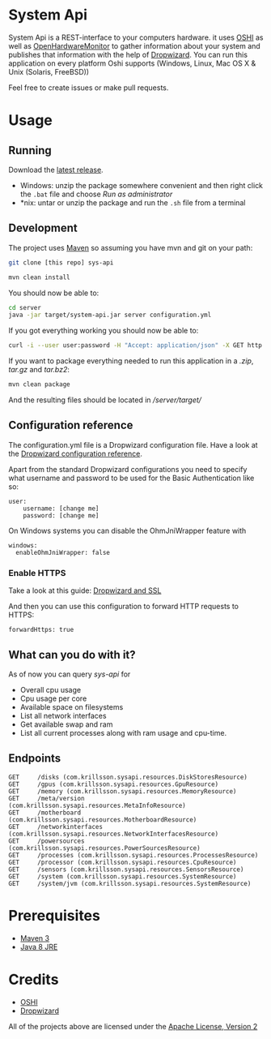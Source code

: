 # System Api
System Api is a REST-interface to your computers hardware. it uses [OSHI](https://github.com/oshi/oshi) as well as [OpenHardwareMonitor](https://github.com/openhardwaremonitor/openhardwaremonitor) to gather information about your
system and publishes that information with the help of [Dropwizard](https://github.com/dropwizard/dropwizard).
You can run this application on every platform Oshi supports (Windows, Linux, Mac OS X & Unix (Solaris, FreeBSD))

Feel free to create issues or make pull requests.

# Usage

## Running
Download the [latest release](https://github.com/Krillsson/sys-api/releases/latest).

- Windows: unzip the package somewhere convenient and then right click the `.bat` file and choose _Run as administrator_
- *nix: untar or unzip the package and run the `.sh` file from a terminal

## Development
The project uses [Maven](https://maven.apache.org/) so assuming you have mvn and git on your path:

```sh
git clone [this repo] sys-api
```
```sh
mvn clean install
```

You should now be able to:


```sh
cd server
java -jar target/system-api.jar server configuration.yml
```
If you got everything working you should now be able to:

```sh
curl -i --user user:password -H "Accept: application/json" -X GET http://localhost:8080/v1/system
```

If you want to package everything needed to run this application in a *.zip*, *tar.gz* and *tar.bz2*:

```sh
mvn clean package
```

And the resulting files should be located in */server/target/*

## Configuration reference
The configuration.yml file is a Dropwizard configuration file. Have a look at the [Dropwizard configuration reference](https://dropwizard.github.io/dropwizard/manual/configuration.html).

Apart from the standard Dropwizard configurations you need to specify what username and password to be used for the Basic Authentication like so:

    user:
        username: [change me]
        password: [change me]
        
On Windows systems you can disable the OhmJniWrapper feature with

    windows:
      enableOhmJniWrapper: false

### Enable HTTPS

Take a look at this guide: [Dropwizard and SSL](http://clearthehaze.com/2014/09/dropwizard-ssl/)

And then you can use this configuration to forward HTTP requests to HTTPS:

    forwardHttps: true

## What can you do with it?
As of now you can query _sys-api_ for

- Overall cpu usage
- Cpu usage per core
- Available space on filesystems
- List all network interfaces
- Get available swap and ram
- List all current processes along with ram usage and cpu-time.

## Endpoints

    GET     /disks (com.krillsson.sysapi.resources.DiskStoresResource)
    GET     /gpus (com.krillsson.sysapi.resources.GpuResource)
    GET     /memory (com.krillsson.sysapi.resources.MemoryResource)
    GET     /meta/version (com.krillsson.sysapi.resources.MetaInfoResource)
    GET     /motherboard (com.krillsson.sysapi.resources.MotherboardResource)
    GET     /networkinterfaces (com.krillsson.sysapi.resources.NetworkInterfacesResource)
    GET     /powersources (com.krillsson.sysapi.resources.PowerSourcesResource)
    GET     /processes (com.krillsson.sysapi.resources.ProcessesResource)
    GET     /processor (com.krillsson.sysapi.resources.CpuResource)
    GET     /sensors (com.krillsson.sysapi.resources.SensorsResource)
    GET     /system (com.krillsson.sysapi.resources.SystemResource)
    GET     /system/jvm (com.krillsson.sysapi.resources.SystemResource)

# Prerequisites
- [Maven 3](https://maven.apache.org/guides/getting-started/maven-in-five-minutes.html)
- [Java 8 JRE](http://www.oracle.com/technetwork/java/javase/downloads/index.html)

# Credits
- [OSHI](https://github.com/oshi/oshi)
- [Dropwizard](https://github.com/dropwizard/dropwizard)

All of the projects above are licensed under the [Apache License, Version 2](http://www.apache.org/licenses/LICENSE-2.0)
